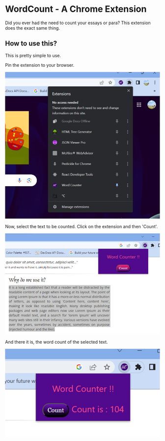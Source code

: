 # WordCount - A Chrome Extension

Did you ever had the need to count your essays or para? This extension does the exact same thing.

## How to use this?

This is pretty simple to use.

Pin the extension to your browser.

![ScreenShot](Img/Img1.png)


Now, select the text to be counted.
Click on the extension and then 'Count'.

![ScreenShot](Img/Img2.png)


And there it is, the word count of the selected text.

![ScreenShot](Img/Img3.png)
